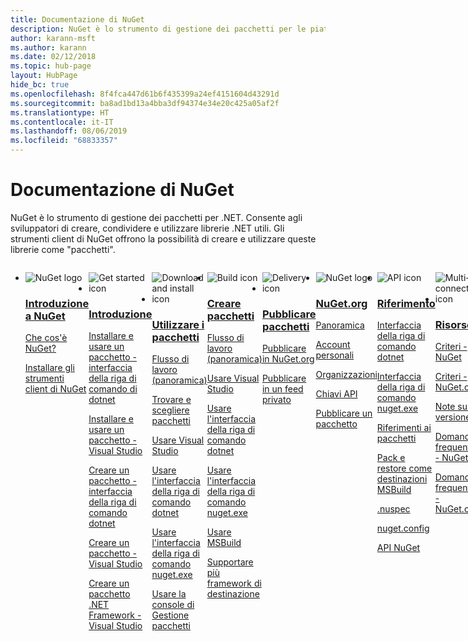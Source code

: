```yaml
---
title: Documentazione di NuGet
description: NuGet è lo strumento di gestione dei pacchetti per le piattaforme di sviluppo Microsoft, incluso .NET. Gli strumenti client NuGet offrono la possibilità di creare e utilizzare i pacchetti.
author: karann-msft
ms.author: karann
ms.date: 02/12/2018
ms.topic: hub-page
layout: HubPage
hide_bc: true
ms.openlocfilehash: 8f4fca447d61b6f435399a24ef4151604d43291d
ms.sourcegitcommit: ba8ad1bd13a4bba3df94374e34e20c425a05af2f
ms.translationtype: HT
ms.contentlocale: it-IT
ms.lasthandoff: 08/06/2019
ms.locfileid: "68833357"
---
```

<div id="main" class="v2">
    <div class="container">
        <h1>Documentazione di NuGet</h1>
        <p>NuGet è lo strumento di gestione dei pacchetti per .NET. Consente agli sviluppatori di creare, condividere e utilizzare librerie .NET utili. Gli strumenti client di NuGet offrono la possibilità di creare e utilizzare queste librerie come "pacchetti".</p> 

<ul id="index1" class="cardsF panelContent singlePanelContent cols cols4" style="float: left; display: flex!important;">
    <li>
        <div class="cardSize">
            <div class="cardPadding">
                <div class="card">
                    <div class="cardImageOuter">
                        <div class="cardImage">
                            <img src="https://docs.microsoft.com/media/logos/logo_nuget.svg" alt="NuGet logo" />
                        </div>
                    </div>
                    <div class="cardText">
                        <h3><a href="what-is-nuget.md">Introduzione a NuGet</a></h3>
                        <p>
                            <a href="what-is-nuget.md">Che cos'è NuGet?</a>
                        </p>
                        <p>
                            <a href="install-nuget-client-tools.md">Installare gli strumenti client di NuGet</a>
                        </p>
                    </div>
                </div>
            </div>
        </div>
    </li>
    <li>
        <div class="cardSize">
            <div class="cardPadding">
                <div class="card">
                    <div class="cardImageOuter">
                        <div class="cardImage">
                            <img src="https://docs.microsoft.com/media/common/i_get-started.svg" alt="Get started icon" />
                        </div>
                    </div>
                    <div class="cardText">
                        <h3><a href="install-nuget-client-tools.md">Introduzione</a></h3>
                        <p>
                            <a href="quickstart/install-and-use-a-package-using-the-dotnet-cli.md">Installare e usare un pacchetto - interfaccia della riga di comando di dotnet</a>
                        </p>
                        <p>
                            <a href="quickstart/install-and-use-a-package-in-visual-studio.md">Installare e usare un pacchetto - Visual Studio</a>
                        </p>
                        <p>
                            <a href="quickstart/create-and-publish-a-package-using-the-dotnet-cli.md">Creare un pacchetto - interfaccia della riga di comando dotnet</a>
                        </p>
                        <p>
                            <a href="quickstart/create-and-publish-a-package-using-visual-studio.md">Creare un pacchetto - Visual Studio</a>
                        </p>
                        <p>
                            <a href="quickstart/create-and-publish-a-package-using-visual-studio-net-framework.md">Creare un pacchetto .NET Framework - Visual Studio</a>
                        </p>
                    </div>
                </div>
            </div>
        </div>
    </li>
    <li>
        <div class="cardSize">
            <div class="cardPadding">
                <div class="card">
                    <div class="cardImageOuter">
                        <div class="cardImage">
                            <img src="https://docs.microsoft.com//media/common/i_download-install.svg" alt="Download and install icon" />
                        </div>
                    </div>
                    <div class="cardText">
                        <h3><a href="consume-packages/overview-and-workflow.md">Utilizzare i pacchetti</a></h3>
                        <p>
                            <a href="consume-packages/overview-and-workflow.md">Flusso di lavoro (panoramica)</a>
                        </p>
                        <p>
                            <a href="consume-packages/finding-and-choosing-packages.md">Trovare e scegliere pacchetti</a>
                        </p>
                        <p>
                            <a href="consume-packages/install-use-packages-visual-studio.md">Usare Visual Studio</a>
                        </p>
                        <p>
                            <a href="consume-packages/install-use-packages-dotnet-cli.md">Usare l'interfaccia della riga di comando dotnet</a>
                        </p>
                        <p>
                            <a href="consume-packages/install-use-packages-nuget-cli.md">Usare l'interfaccia della riga di comando nuget.exe</a>
                        </p>
                        <p>
                            <a href="consume-packages/install-use-packages-powershell.md">Usare la console di Gestione pacchetti</a>
                        </p>
                    </div>
                </div>
            </div>
        </div>
    </li>
    <li>
        <div class="cardSize">
            <div class="cardPadding">
                <div class="card">
                    <div class="cardImageOuter">
                        <div class="cardImage">
                            <img src="https://docs.microsoft.com/media/common/i_build.svg" alt="Build icon" />
                        </div>
                    </div>
                    <div class="cardText">
                        <h3><a href="create-packages/overview-and-workflow.md">Creare pacchetti</a></h3>
                        <p>
                            <a href="create-packages/overview-and-workflow.md">Flusso di lavoro (panoramica)</a>
                        </p>
                        <p>
                            <a href="quickstart/create-and-publish-a-package-using-visual-studio.md">Usare Visual Studio</a>
                        </p>
                        <p>
                            <a href="create-packages/creating-a-package-dotnet-cli.md">Usare l'interfaccia della riga di comando dotnet</a>
                        </p>
                        <p>
                            <a href="create-packages/creating-a-package.md">Usare l'interfaccia della riga di comando nuget.exe</a>
                        </p>
                        <p>
                            <a href="create-packages/creating-a-package.md">Usare MSBuild</a>
                        </p>
                        <p>
                            <a href="create-packages/multiple-target-frameworks-project-file.md">Supportare più framework di destinazione</a>
                        </p>
                    </div>
                </div>
            </div>
        </div>
    </li>
        <li>
        <div class="cardSize">
            <div class="cardPadding">
                <div class="card">
                    <div class="cardImageOuter">
                        <div class="cardImage">
                            <img src="https://docs.microsoft.com/media/common/i_delivery.svg" alt="Delivery icon" />
                        </div>
                    </div>
                    <div class="cardText">
                        <h3><a href="nuget-org/publish-a-package.md">Pubblicare pacchetti</a></h3>
                        <p>
                            <a href="nuget-org/publish-a-package.md">Pubblicare in NuGet.org</a>
                        </p>
                        <p>
                            <a href="hosting-packages/overview.md">Pubblicare in un feed privato</a>
                        </p>
                    </div>
                </div>
            </div>
        </div>
    </li>
    <li>
        <div class="cardSize">
            <div class="cardPadding">
                <div class="card">
                    <div class="cardImageOuter">
                        <div class="cardImage">
                            <img src="https://docs.microsoft.com/media/logos/logo_nuget.svg" alt="NuGet logo" />
                        </div>
                    </div>
                    <div class="cardText">
                        <h3><a href="nuget-org/overview-nuget-org.md">NuGet.org</a></h3>
                        <p>
                            <a href="nuget-org/overview-nuget-org.md">Panoramica</a>
                        </p>
                        <p>
                            <a href="nuget-org/individual-accounts.md">Account personali</a>
                        </p>
                        <p>
                            <a href="nuget-org/organizations-on-nuget-org.md">Organizzazioni</a>
                        </p>
                        <p>
                            <a href="nuget-org/scoped-api-keys.md">Chiavi API</a>
                        </p>
                        <p>
                            <a href="nuget-org/publish-a-package.md">Pubblicare un pacchetto</a>
                        </p>
                    </div>
                </div>
            </div>
        </div>
    </li>
        <li>
        <div class="cardSize">
            <div class="cardPadding">
                <div class="card">
                    <div class="cardImageOuter">
                        <div class="cardImage">
                            <img src="https://docs.microsoft.com/media/common/i_reference.svg" alt="API icon" />
                        </div>
                    </div>
                    <div class="cardText">
                        <h3><a href="reference/nuspec.md">Riferimento</a></h3>
                        <p>
                            <a href="reference/dotnet-commands.md">Interfaccia della riga di comando dotnet</a>
                        </p>
                        <p>
                            <a href="reference/nuget-exe-cli-reference.md">Interfaccia della riga di comando nuget.exe</a>
                        <p>
                            <a href="consume-packages/package-references-in-project-files.md">Riferimenti ai pacchetti</a>
                        </p>
                        <p>
                            <a href="reference/msbuild-targets.md">Pack e restore come destinazioni MSBuild</a>
                        </p>
                        <p>
                            <a href="reference/nuspec.md">.nuspec</a>
                        </p>
                        <p>
                            <a href="reference/nuget-config-file.md">nuget.config</a>
                        </p>
                        <p>
                            <a href="api/overview.md">API NuGet</a>
                        </p>
                    </div>
                </div>
            </div>
        </div>
    </li>
    <li>
        <div class="cardSize">
            <div class="cardPadding">
                <div class="card">
                    <div class="cardImageOuter">
                        <div class="cardImage">
                            <img src="https://docs.microsoft.com//media/common/i_multi-connect.svg" alt="Multi-connect icon" />
                        </div>
                    </div>
                    <div class="cardText">
                        <h3><a href="policies/governance.md">Risorse</a></h3>
                        <p>
                            <a href="policies/governance.md">Criteri - NuGet</a>
                        </p>
                        <p>
                            <a href="nuget-org/policies/data-requests.md">Criteri - NuGet.org</a>
                        </p>
                        <p>
                            <a href="release-notes/known-issues.md">Note sulla versione</a>
                        </p>
                        <p>
                            <a href="faqs/nuget-faq.md">Domande frequenti - NuGet</a>
                        </p>
                        <p>
                            <a href="nuget-org/nuget-org-faq.md">Domande frequenti - NuGet.org</a>
                        </p>
                    </div>
                </div>
            </div>
        </div>
    </li>
</ul>
    </div>
</div>
